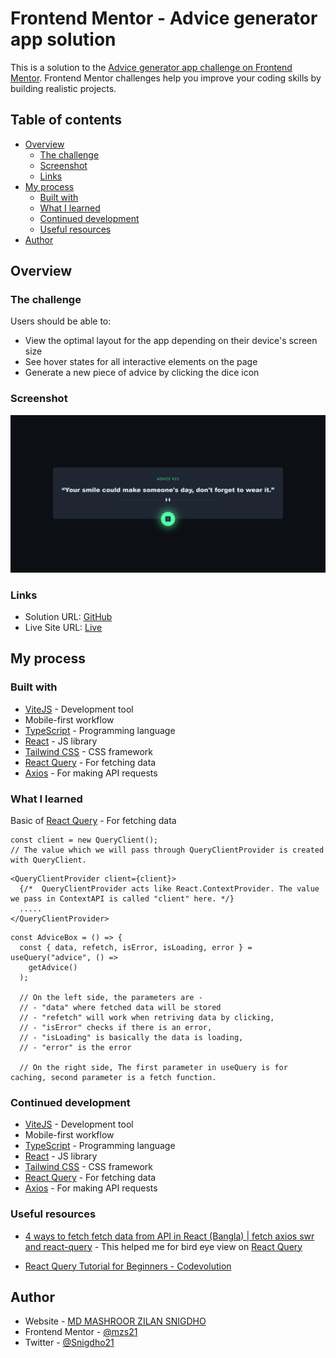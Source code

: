 # Frontend Mentor - Advice generator app solution

This is a solution to the [Advice generator app challenge on Frontend Mentor](https://www.frontendmentor.io/challenges/advice-generator-app-QdUG-13db). Frontend Mentor challenges help you improve your coding skills by building realistic projects.

## Table of contents

- [Overview](#overview)
  - [The challenge](#the-challenge)
  - [Screenshot](#screenshot)
  - [Links](#links)
- [My process](#my-process)
  - [Built with](#built-with)
  - [What I learned](#what-i-learned)
  - [Continued development](#continued-development)
  - [Useful resources](#useful-resources)
- [Author](#author)

## Overview

### The challenge

Users should be able to:

- View the optimal layout for the app depending on their device's screen size
- See hover states for all interactive elements on the page
- Generate a new piece of advice by clicking the dice icon

### Screenshot

![](./public/localhost_5173_.png)

### Links

- Solution URL: [GitHub](https://github.com/mzs21/advice-generator-app)
- Live Site URL: [Live](https://mzs21.github.io/advice-app-generator/)

## My process

### Built with

- [ViteJS](https://vitejs.dev/) - Development tool
- Mobile-first workflow
- [TypeScript](https://www.typescriptlang.org/) - Programming language
- [React](https://reactjs.org/) - JS library
- [Tailwind CSS](https://tailwindcss.com/) - CSS framework
- [React Query](https://react-query-v3.tanstack.com/) - For fetching data
- [Axios](https://axios-http.com/) - For making API requests

### What I learned

Basic of [React Query](https://react-query-v3.tanstack.com/) - For fetching data

```tsx
const client = new QueryClient();
// The value which we will pass through QueryClientProvider is created with QueryClient.
```

```tsx
<QueryClientProvider client={client}>
  {/*  QueryClientProvider acts like React.ContextProvider. The value we pass in ContextAPI is called "client" here. */}
  .....
</QueryClientProvider>
```

```tsx
const AdviceBox = () => {
  const { data, refetch, isError, isLoading, error } = useQuery("advice", () =>
    getAdvice()
  );

  // On the left side, the parameters are -
  // - "data" where fetched data will be stored
  // - "refetch" will work when retriving data by clicking,
  // - "isError" checks if there is an error,
  // - "isLoading" is basically the data is loading,
  // - "error" is the error

  // On the right side, The first parameter in useQuery is for caching, second parameter is a fetch function.
```

### Continued development

- [ViteJS](https://vitejs.dev/) - Development tool
- Mobile-first workflow
- [TypeScript](https://www.typescriptlang.org/) - Programming language
- [React](https://reactjs.org/) - JS library
- [Tailwind CSS](https://tailwindcss.com/) - CSS framework
- [React Query](https://react-query-v3.tanstack.com/) - For fetching data
- [Axios](https://axios-http.com/) - For making API requests

### Useful resources

- [4 ways to fetch fetch data from API in React (Bangla) | fetch axios swr and react-query](https://youtu.be/7exOfIAKuWU) - This helped me for bird eye view on [React Query](https://react-query-v3.tanstack.com/)

- [React Query Tutorial for Beginners - Codevolution](https://youtube.com/playlist?list=PLC3y8-rFHvwjTELCrPrcZlo6blLBUspd2)

## Author

- Website - [MD MASHROOR ZILAN SNIGDHO](https://www.linkedin.com/in/mdmzs/)
- Frontend Mentor - [@mzs21](https://www.frontendmentor.io/profile/mzs21)
- Twitter - [@Snigdho21](https://twitter.com/Snigdho21)
